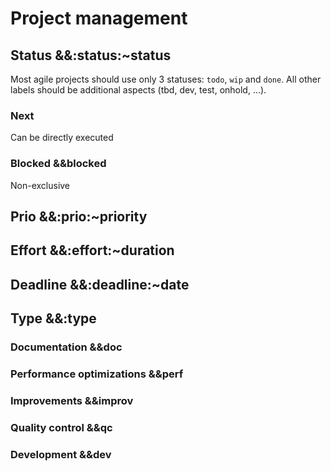 # Project management


## Status &&:status:~status

Most agile projects should use only 3 statuses: `todo`, `wip` and `done`. All other labels should be additional aspects (tbd, dev, test, onhold, ...).

### Next
Can be directly executed

### Blocked &&blocked
Non-exclusive


## Prio &&:prio:~priority 


## Effort &&:effort:~duration


## Deadline &&:deadline:~date


## Type &&:type

### Documentation &&doc

### Performance optimizations &&perf

### Improvements &&improv

### Quality control &&qc

### Development &&dev

